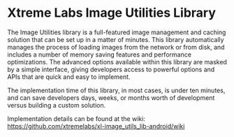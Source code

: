 # Xtreme Labs Image Utilities Library

The Image Utilities library is a full-featured image management and caching solution that can be set up in a matter of minutes. This library automatically manages the process of loading images from the network or from disk, and includes a number of memory saving features and performance optimizations. The advanced options available within this library are masked by a simple interface, giving developers access to powerful options and APIs that are quick and easy to implement.

The implementation time of this library, in most cases, is under ten minutes, and can save developers days, weeks, or months worth of development versus building a custom solution.

Implementation details can be found at the wiki: https://github.com/xtremelabs/xl-image_utils_lib-android/wiki
